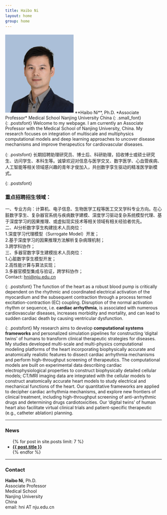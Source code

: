 ```yaml
---
title: Haibo Ni
layout: home
group: home
---
```




<!-- # Welcome to the Ni Lab -->




<div style="display:inline-block;vertical-align:top;float:left;padding-right:1.25em">
<img class="img-fluid" src="/docs/members/HNi_reduce.jpg" alt="Trulli" width="220" max-width="50vw" HSPACE="0" VSPACE="5" >  
<!-- <div> -->
**Haibo Ni**, Ph.D.    
*Associate Professor*   
Medical School  
Nanjing University  
China  
{: .small_font}
<!-- </div> -->
</div>


{: .postsfont}
Welcome to my webpage. I am currently an Associate Professor with the Medical School of Nanjing University, China. My research focuses on integration of multiscale and multiphysics computational models and deep learning approaches to uncover disease mechanisms and improve therapeutics for cardiovascular diseases. 


{: .postsfont}
长期招聘助理研究员、博士后、科研助理，招收博士或硕士研究生、访问学生、本科生等。诚挚欢迎对信息与医学交叉、数字医学、心血管疾病、人工智能等相关领域感兴趣的青年才俊加入，共创数字孪生驱动的精准医学新模式。


{: .postsfont}
### 重点招聘招生领域：
一、专业方向：计算机、电子信息、生物医学工程等医工交叉学科专业方向。在心脏数字孪生、复杂器官系统与疾病数字建模、深度学习驱动复杂系统模型代理、基于深度学习的因果推理、或虚拟现实技术等相关领域有相关经验者优先。   
二、AI分析数字孪生构建技术人员岗位：  
1.深度学习代理模型（Surrogate Model）开发；  
2.基于深度学习的因果推理方法解析复杂病理机制；  
3.跨学科协作；  
三、多器官数字孪生建模技术人员岗位：  
1.心脏数字孪生模型开发；   
2.高性能计算与算法实现；   
3.多器官模型集成与验证，跨学科协作；   
Contact: hni@nju.edu.cn


{: .postsfont}
The function of the heart as a robust blood pump is critically dependent on the rhythmic and coordinated electrical activation of the myocardium and the subsequent contraction through a process termed excitation-contraction (EC) coupling. Disruption of the normal activation rhythm or sequence, i.e. **cardiac arrhythmia**, is associated with numerous cardiovascular diseases, increases morbidity and mortality, and can lead to sudden cardiac death by causing ventricular dysfunction.

{: .postsfont}
My research aims to develop **computational systems frameworks** and personalized simulation pipelines for constructing ‘digital twins’ of humans to transform clinical therapeutic strategies for diseases. My studies developed multi-scale and multi-physics computational modeling platforms of the heart incorporating biophysically accurate and anatomically realistic features to dissect cardiac arrhythmia mechanisms and perform high-throughput screening of therapeutics. The computational models are built on experimental data describing cardiac electrophysiological properties to construct biophysically detailed cellular models; CT/MRI imaging data are integrated with the cellular models to construct anatomically accurate heart models to study electrical and mechanical functions of the heart. Our quantitative frameworks are applied to decipher cardiac arrhythmia mechanisms, and explore new frontiers of clinical treatment, including high-throughput screening of anti-arrhythmic drugs and determining drugs cardiotoxicities. Our ‘digital twins’ of human heart also facilitate virtual clinical trials and patient-specific therapeutic (e.g., catheter ablation) planning.  



---


<div markdown="0">



<div class="row" markdown="1">


<div class="col-md-8 col-ms-8">

<h3> News </h3>
<ul>
  {% for post in site.posts limit: 7 %}
    <li><a href="{{ post.url }}"><b>{{ post.title }}</b></a></li>
  {% endfor %}
</ul>
</div>

---
<div class="col-md-4 col-ms-4">



### Contact

**Haibo Ni**, Ph.D.    
Associate Professor    
Medical School  
Nanjing University   
China  
email: hni AT nju.edu.cn
</div>



</div>


<!-- <div class="col-sm-12">
  <div markdown="1">
            {% include sidebar.md %}
 </div>

 </div>

</div>
 -->
<div markdown="1">
